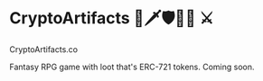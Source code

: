# CryptoArtifacts 💎🗡🛡🔮📿 ⚔️ 
CryptoArtifacts.co

Fantasy RPG game with loot that's ERC-721 tokens.
Coming soon.

